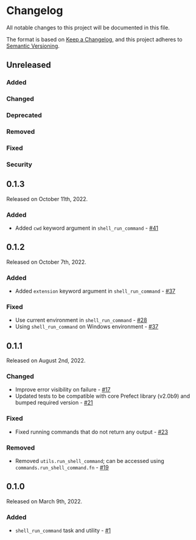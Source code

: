 # Changelog

All notable changes to this project will be documented in this file.

The format is based on [Keep a Changelog](https://keepachangelog.com/en/1.0.0/),
and this project adheres to [Semantic Versioning](https://semver.org/spec/v2.0.0.html).

## Unreleased

### Added

### Changed

### Deprecated

### Removed

### Fixed

### Security


## 0.1.3

Released on October 11th, 2022.

### Added

- Added `cwd` keyword argument in `shell_run_command` - [#41](https://github.com/PrefectHQ/prefect-shell/pull/41)


## 0.1.2

Released on October 7th, 2022.

### Added

- Added `extension` keyword argument in `shell_run_command` - [#37](https://github.com/PrefectHQ/prefect-shell/pull/37)

### Fixed

- Use current environment in `shell_run_command` - [#28](https://github.com/PrefectHQ/prefect-shell/pull/28)
- Using `shell_run_command` on Windows environment - [#37](https://github.com/PrefectHQ/prefect-shell/pull/37)

## 0.1.1

Released on August 2nd, 2022.

### Changed

- Improve error visibility on failure - [#17](https://github.com/PrefectHQ/prefect-shell/pull/17)
- Updated tests to be compatible with core Prefect library (v2.0b9) and bumped required version - [#21](https://github.com/PrefectHQ/prefect-shell/pull/21)

### Fixed
- Fixed running commands that do not return any output - [#23](https://github.com/PrefectHQ/prefect-shell/pull/23)

### Removed
- Removed `utils.run_shell_command`; can be accessed using `commands.run_shell_command.fn` - [#19](https://github.com/PrefectHQ/prefect-shell/pull/19)

## 0.1.0

Released on March 9th, 2022.

### Added

- `shell_run_command` task and utility - [#1](https://github.com/PrefectHQ/prefect-shell/pull/1)

